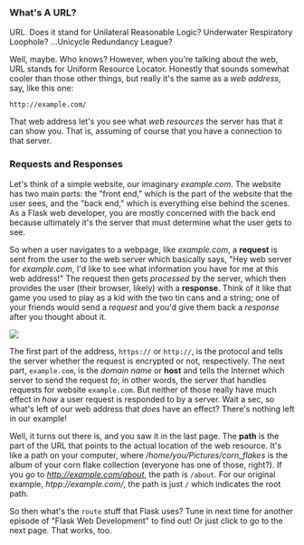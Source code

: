 [//]: # (Source https://www.youtube.com/watch?v=4r6WdaY3SOA)
[//]: # (Source https://en.wikipedia.org/wiki/URL)

### What's A URL?

URL. Does it stand for Unilateral Reasonable Logic? Underwater Respiratory Loophole? ...Unicycle Redundancy League?

Well, maybe. Who knows? However, when you're talking about the web, URL stands for Uniform Resource Locator. Honestly that sounds somewhat cooler than those other things, but really it's the same as a *web address*, say, like this one:

```http://example.com/```

That web address let's you see what *web resources* the server has that it can show you. That is, assuming of course that you have a connection to that server.


### Requests and Responses

Let's think of a simple website, our imaginary *example.com*. The website has two main parts: the "front end," which is the part of the website that the user sees, and the "back end," which is everything else behind the scenes. As a Flask web developer, you are mostly concerned with the back end because ultimately it's the server that must determine what the user gets to see.

So when a user navigates to a webpage, like *example.com*, a **request** is sent from the user to the web server which basically says, "Hey web server for *example.com*, I'd like to see what information you have for me at this web address!" The request then gets *processed* by the server, which then provides the user (their browser, likely) with a **response**. Think of it like that game you used to play as a kid with the two tin cans and a string; one of your friends would send a *request* and you'd give them back a *response* after you thought about it.

[//]: # (diagram here)

![](../images/request_response.png)

The first part of the address, `https://` or `http://`, is the protocol and tells the server whether the request is encrypted or not, respectively. The next part, `example.com`, is the *domain name* or **host** and tells the Internet which server to send the request *to*; in other words, the server that handles requests for website `example.com`. But neither of those really have much effect in *how* a user request is responded to by a server. Wait a sec, so what's left of our web address that *does* have an effect? There's nothing left in our example!

Well, it turns out there is, and you saw it in the last page. The  **path** is the part of the URL that points to the actual location of the web resource. It's like a path on your computer, where */home/you/Pictures/corn_flakes* is the album of your corn flake collection (everyone has one of those, right?). If you go to *http://example.com/about*, the path is `/about`. For our original example, *htpp://example.com/*, the path is just `/` which indicates the root path.

So then what's the `route` stuff that Flask uses? Tune in next time for another episode of "Flask Web Development" to find out! Or just click to go to the next page. That works, too.